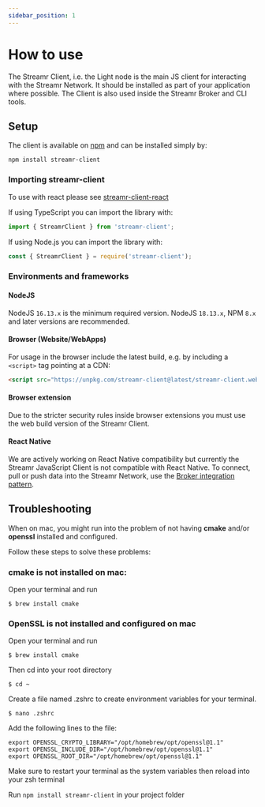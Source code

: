 ```yaml
---
sidebar_position: 1
---
```


# How to use

The Streamr Client, i.e. the Light node is the main JS client for interacting with the Streamr Network. It should be installed as part of your application where possible. The Client is also used inside the Streamr Broker and CLI tools.

<!-- TODO explainer on what the client is, and how it fits into the network. API ref and so on. Link to Streams section. -->

## Setup

The client is available on [npm](https://www.npmjs.com/package/streamr-client) and can be installed simply by:

```
npm install streamr-client
```

### Importing streamr-client

To use with react please see [streamr-client-react](https://github.com/streamr-dev/streamr-client-react)

If using TypeScript you can import the library with:

```js
import { StreamrClient } from 'streamr-client';
```

If using Node.js you can import the library with:

```js
const { StreamrClient } = require('streamr-client');
```

### Environments and frameworks

#### NodeJS

NodeJS `16.13.x` is the minimum required version. NodeJS `18.13.x`, NPM `8.x` and later versions are recommended.

#### Browser (Website/WebApps)

For usage in the browser include the latest build, e.g. by including a `<script>` tag pointing at a CDN:

```html
<script src="https://unpkg.com/streamr-client@latest/streamr-client.web.js"></script>
```

#### Browser extension

Due to the stricter security rules inside browser extensions you must use the web build version of the Streamr Client.

#### React Native

We are actively working on React Native compatibility but currently the Streamr JavaScript Client is not compatible with React Native. To connect, pull or push data into the Streamr Network, use the [Broker integration pattern](https://streamr.network/docs/streamr-network/connecting-applications).

## Troubleshooting

When on mac, you might run into the problem of not having **cmake** and/or **openssl** installed and configured.

Follow these steps to solve these problems:

### cmake is not installed on mac:

Open your terminal and run

```shell
$ brew install cmake
```

### OpenSSL is not installed and configured on mac

Open your terminal and run

```shell
$ brew install cmake
```

Then cd into your root directory

```shell
$ cd ~
```

Create a file named .zshrc to create environment variables for your terminal.

```shell
$ nano .zshrc
```

Add the following lines to the file:

```
export OPENSSL_CRYPTO_LIBRARY="/opt/homebrew/opt/openssl@1.1"
export OPENSSL_INCLUDE_DIR="/opt/homebrew/opt/openssl@1.1"
export OPENSSL_ROOT_DIR="/opt/homebrew/opt/openssl@1.1"
```

Make sure to restart your terminal as the system variables then reload into your zsh terminal

Run `npm install streamr-client` in your project folder
